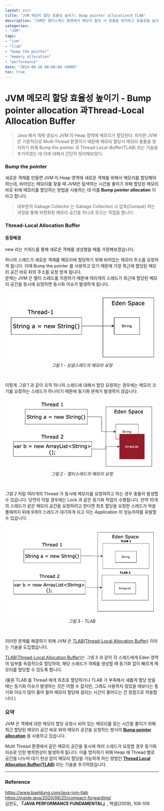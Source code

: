 ```yaml
---
layout: post
title: "JVM 메모리 할당 효율성 높이기: Bump pointer allocation과 TLAB"
description: "JVM은 멀티스레드 환경에서 메모리 할당 시 충돌을 방지하고 효율성을 높이기 위해 Bump pointer allocation과 TLAB(Thread-Local Allocation Buffer) 기술을 사용합니다. 이 글에서는 두 기술의 원리와 장점을 알아봅니다."
categories:
- "JVM"
tags:
- "jvm"
- "tlab"
- "bump the pointer"
- "memory allocation"
- "performance"
date: "2024-09-18 00:00:00 +0900"
toc: true
---
```


# JVM 메모리 할당 효율성 높이기 - Bump pointer allocation 과Thread-Local Allocation Buffer

> Java 에서 객체 생성시 JVM 의 Heap 영역에 메모리가 할당된다. 하지만 JVM 은 기본적으로 Multi-Thread 환경이기 때문에 메모리 할당시 메모리 충돌을 방지하기 위해 Bump the pointer 과 Thread-Local-Buffer(TLAB) 라는 기술을 추가하였는 데 이에 대해서 간단히 정리해보았다.

### Bump the pointer

새로운 객체를 만들면 JVM 이 Heap 영역에 새로운 객체를 위해서 메모리를 할당해야하는데, 비어있는 메모리를 찾을 때 JVM은 탐색하는 시간을 줄이기 위해 할당된 메모리 바로 뒤에 메모리를 할당하는 방법을 사용하는 데 이를 **Bump pointer allocation** 이라고 합니다.

> 대부분의 Gabage Collector 는 Gabage Collection 시 압축(Compat) 하는 과정을 통해 파편화된 메모리 공간을 하나로 모으는 작업을 합니다.
>

### **Thread-Local Allocation Buffer**

#### 등장배경
new 라는 키워드를 통해 새로운 객체를 생성했을 때를 가정해보겠습니다.  

하나의 스레드가 새로운 객체를 메모리에 할당하기 위해 비어있는 메모리 주소를 요청하게 됩니다.  이때 Bump the pointer 를 사용하고 있기 때문에 가장 최근에 할당된 메모리 공간 바로 뒤의 주소를 요청 받게 됩니다.  
문제는 JVM 은 멀티 스레드를 지원하기 때문에 여러개의 스레드가 최근에 할당된 메모리 공간을 동시에 요청하면 동시화 이슈가 발생하게 됩니다.

<p align="center">
  <img width="500" alt="스크린샷 2024-09-11 오후 8 05 07" src="/assets/images/single_thread_allocation_request.png">
<br>
  <em>그림 1 - 싱글스레드의 메모리 요청</em>   
</p>

<br>

이렇게 *그림 1* 과 같이 오직 하나의 스레드에 대해서 할당 요청하는 경우에는 메모리 크기를 요청하는 스레드가 하나이기 때문에 동기화 문제가 발생하지 않습니다.
<p align="center">
  <img width="500" alt="스크린샷 2024-09-11 오후 8 05 07" src="/assets/images/multi_thread_allocation_collision.png">
<br>
  <em>그림 2 - 멀티스레드의 메모리 요청</em>   
</p>

<br>

*그림 2* 처럼 여러개의 Thread 가 동시에 메모리를 요청하려고 하는 경우 충돌이 발생할 수 있습니다. 당연히 이럴 경우에는 Lock 과 같은 동기화 작업이 수행됩니다.
만약 10개의 스레드가 같은 메모리 공간을 요청하려고 한다면 최초 할당을 요청한 스레드가 락을 풀때까지 뒤에 9개의 스레드가 대기하게 되고 이는 Application 의 성능저하를 유발할 수 있습니다.


<p align="center">
  <img width="500" alt="스크린샷 2024-09-11 오후 8 05 07" src="/assets/images/multi_thread_memory_allocation_request.png">
<br>
  <em>그림 3 - TLAB</em>   
</p>

<br>

이러한 문제를 해결하기 위해 JVM 은 <u>TLAB(Thread-Local Allocation Buffer)</u> 이라는 기술을 도입했습니다.

<u>TLAB(Thread-Local Allocation Buffer)</u>는 *그림 3* 과 같이 각 스레드에게 Eden 영역의 일부를 독점적으로 할당하여, 해당 스레드가 객체를 생성할 때 동기화 없이 빠르게 메모리를 할당할 수 있도록 합니다.

(물론 TLAB 를 Thread 에게 최초로 할당하거나 TLAB 가 부족해서 새롭게 할당 받을 때는 동기화 이슈가 발생하는 것은 어쩔 수 없지만, 그래도 사용하지 않았을 때보다는 동기화 이슈가 많이 줄어 들어 메모리 할당에 걸리는 시간이 줄어드는 건 장점으로 작용합니다.)

### 요약

JVM 은 객체에 대한 메모리 할당 요청시 비어 있는 메모리를 찾는 시간을 줄이기 위해 최근 할당된 메모리 공간 바로 뒤의 메모리 공간을 요청하는 방식의 <u>**Bump pointer allocation**</u> 을 사용하고 있습니다.

Multi Thread 환경에서 같은 메모리 공간을 동시에 여러 스레드가 요청할 경우 동기화 이슈로 인한 병목현상이 발생하게 됩니다.
이를 방지하기 위해 Heap 에 Thread 별로 공간을 나누어 대기 현상 없이 메모리 할당을 가능하게 하는 방법인 <u>**Thread Local Allocation Buffer(TLAB)**</u> 라는 기술을 추가하였습니다.

---
### Reference
https://www.baeldung.com/java-jvm-tlab  
https://inside.java/2020/06/25/compact-forwarding/  
김한도, **『**JAVA PERFORMANCE FUNDAMENTAL**』**, 엑셈(2009), 108-109
